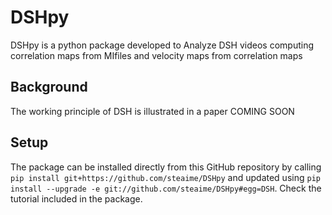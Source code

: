 # DSHpy
 DSHpy is a python package developed to Analyze DSH videos computing correlation maps from MIfiles and velocity maps from correlation maps
 
## Background
 The working principle of DSH is illustrated in a paper COMING SOON

## Setup
 The package can be installed directly from this GitHub repository by calling ```pip install git+https://github.com/steaime/DSHpy``` and updated using ```pip install --upgrade -e git://github.com/steaime/DSHpy#egg=DSH```.
 Check the tutorial included in the package.
